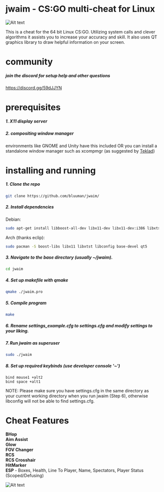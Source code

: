 # jwaim - CS:GO multi-cheat for Linux
![Alt text](https://i.imgur.com/xmjycBr.jpg "another screenshot")

This is a cheat for the 64 bit Linux CS:GO. Utilizing system calls and clever algorithms it assists you to increase your accuracy and skill. It also uses QT graphics library to draw helpful information on your screen.
# community
##### join the discord for setup help and other questions
https://discord.gg/59dJJYN
# prerequisites
##### 1. X11 display server

##### 2. compositing window manager 
environments like GNOME and Unity have this included OR you can install a standalone window manager such as xcompmgr (as suggested by [Teklad](https://github.com/Teklad))
# installing and running
##### 1. Clone the repo
```bash
git clone https://github.com/bluuman/jwaim/
```
##### 2. Install dependencies
Debian:
```bash
sudo apt-get install libboost-all-dev libx11-dev libx11-dev:i386 libxtst-dev libconfig++-dev build-essential qt5-default
```
  Arch (thanks eclip):
```bash
sudo pacman -S boost-libs libx11 libxtst libconfig base-devel qt5
```

##### 3. Navigate to the base directory (usually ~/jwaim).
```bash
cd jwaim
```

##### 4. Set up makefile with qmake
```bash
qmake ./jwaim.pro
```

##### 5. Compile program
```bash
make
```
##### 6. Rename settings_example.cfg to settings.cfg and modify settings to your liking.

##### 7. Run jwaim as superuser

```bash 
sudo ./jwaim
```
##### 8. Set up required keybinds (use developer console '~')
```
bind mouse1 +alt2
bind space +alt1
```


NOTE:
Please make sure you have settings.cfg in the same directory as your current working directory when you run jwaim (Step 6), otherwise libconfig will not be able to find settings.cfg.
# Cheat Features
**BHop  
Aim Assist  
Glow  
FOV Changer  
RCS  
RCS Crosshair  
HitMarker  
ESP** - Boxes, Health, Line To Player, Name, Spectators, Player Status (Scoped/Defusing)

![Alt text](http://i.imgur.com/g2IU45i.jpg "screenshot")
